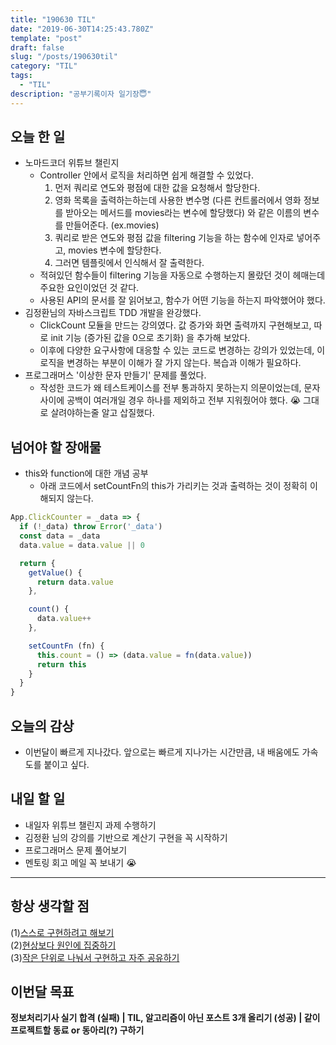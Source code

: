 ```yaml
---
title: "190630 TIL"
date: "2019-06-30T14:25:43.780Z"
template: "post"
draft: false
slug: "/posts/190630til"
category: "TIL"
tags:
  - "TIL"
description: "공부기록이자 일기장😇"
---
```


## 오늘 한 일

- 노마드코더 위튜브 챌린지
  - Controller 안에서 로직을 처리하면 쉽게 해결할 수 있었다.
    1. 먼저 쿼리로 연도와 평점에 대한 값을 요청해서 할당한다.
    2. 영화 목록을 출력하는하는데 사용한 변수명 (다른 컨트롤러에서 영화 정보를 받아오는 메서드를 movies라는 변수에 할당했다) 와 같은 이름의 변수를 만들어준다. (ex.movies)
    3. 쿼리로 받은 연도와 평점 값을 filtering 기능을 하는 함수에 인자로 넣어주고, movies 변수에 할당한다.
    4. 그러면 템플릿에서 인식해서 잘 출력한다.
  - 적혀있던 함수들이 filtering 기능을 자동으로 수행하는지 몰랐던 것이 헤매는데 주요한 요인이었던 것 같다.
  - 사용된 API의 문서를 잘 읽어보고, 함수가 어떤 기능을 하는지 파악했어야 했다.
- 김정환님의 자바스크립트 TDD 개발을 완강했다.
  - ClickCount 모듈을 만드는 강의였다. 값 증가와 화면 출력까지 구현해보고, 따로 init 기능 (증가된 값을 0으로 초기화) 을 추가해 보았다.
  - 이후에 다양한 요구사항에 대응할 수 있는 코드로 변경하는 강의가 있었는데, 이 로직을 변경하는 부분이 이해가 잘 가지 않는다. 복습과 이해가 필요하다.
- 프로그래머스 '이상한 문자 만들기' 문제를 풀었다.
  - 작성한 코드가 왜 테스트케이스를 전부 통과하지 못하는지 의문이었는데, 문자 사이에 공백이 여러개일 경우 하나를 제외하고 전부 지워줬어야 했다. 😭 그대로 살려야하는줄 알고 삽질했다.

## 넘어야 할 장애물

- this와 function에 대한 개념 공부
  - 아래 코드에서 setCountFn의 this가 가리키는 것과 출력하는 것이 정확히 이해되지 않는다.

```javascript
App.ClickCounter = _data => {
  if (!_data) throw Error('_data')
  const data = _data
  data.value = data.value || 0

  return {
    getValue() {
      return data.value
    },

    count() {
      data.value++
    },

    setCountFn (fn) {
      this.count = () => (data.value = fn(data.value)) 
      return this
    }
  }
}
```

## 오늘의 감상

- 이번달이 빠르게 지나갔다. 앞으로는 빠르게 지나가는 시간만큼, 내 배움에도 가속도를 붙이고 싶다.

## 내일 할 일

- 내일자 위튜브 챌린지 과제 수행하기
- 김정환 님의 강의를 기반으로 계산기 구현을 꼭 시작하기
- 프로그래머스 문제 풀어보기
- 멘토링 회고 메일 꼭 보내기 😭

---



## 항상 생각할 점

(1)<u>스스로 구현하려고 해보기</u> <br>(2)<u>현상보다 원인에 집중하기</u> <br>(3)<u>작은 단위로 나눠서 구현하고 자주 공유하기</u>



## 이번달 목표

**정보처리기사 실기 합격 (실패) | TIL, 알고리즘이 아닌 포스트 3개 올리기 (성공) | 같이 프로젝트할 동료 or 동아리(?) 구하기**


